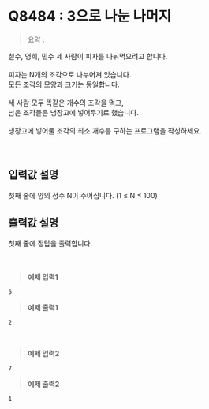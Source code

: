 # Q8484 : 3으로 나눈 나머지

> 요약 : 

철수, 영희, 민수 세 사람이 피자를 나눠먹으려고 합니다.<br>
<br>
피자는 N개의 조각으로 나누어져 있습니다. <br>
모든 조각의 모양과 크기는 동일합니다.<br>
<br>
세 사람 모두 똑같은 개수의 조각을 먹고, <br>
남은 조각들은 냉장고에 넣어두기로 했습니다.<br>
<br>
냉장고에 넣어둘 조각의 최소 개수를 구하는 프로그램을 작성하세요.<br>
<br><br>

## 입력값 설명
첫째 줄에 양의 정수 N이 주어집니다. (1 ≤ N ≤ 100)<br>

## 출력값 설명
첫째 줄에 정답을 출력합니다.<br>
<br><br>

> **예제 입력1**
```
5
```

> **예제 출력1**
```
2
```
<br>

> **예제 입력2**
```
7
```

> **예제 출력2**
```
1
```